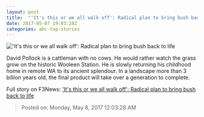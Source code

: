 ```yaml
---
layout: post
title:  "'It's this or we all walk off': Radical plan to bring bush back to life"
date: 2017-05-07 19:03:28Z
categories: abc-top-stories
---
```


!['It's this or we all walk off': Radical plan to bring bush back to life](http://www.abc.net.au/news/image/8500400-1x1-700x700.jpg)

David Pollock is a cattleman with no cows. He would rather watch the grass grow on the historic Wooleen Station. He is slowly returning his childhood home in remote WA to its ancient splendour. In a landscape more than 3 billion years old, the final product will take over a generation to complete.


Full story on F3News: ['It's this or we all walk off': Radical plan to bring bush back to life](http://www.f3nws.com/n/qaUxvD)

> Posted on: Monday, May 8, 2017 12:03:28 AM
